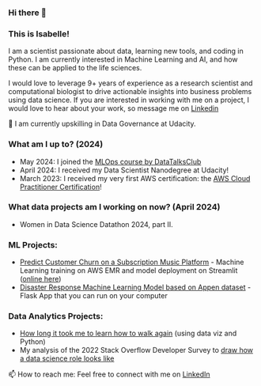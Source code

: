 ### Hi there 👋

### This is Isabelle! 

I am a scientist passionate about data, learning new tools, and coding in Python. I am currently interested in Machine Learning and AI, and how these can be applied to the life sciences.

I would love to leverage 9+ years of experience as a research scientist and computational biologist to drive actionable insights into business problems using data science. If you are interested in working with me on a project, I would love to hear about your work, so message me on [Linkedin](https://www.linkedin.com/in/isabellevea/)

🌱 I am currently upskilling in Data Governance at Udacity.

### What am I up to? (2024)
- May 2024: I joined the [MLOps course by DataTalksClub](https://github.com/DataTalksClub/mlops-zoomcamp)
- April 2024: I received my Data Scientist Nanodegree at Udacity!
- March 2023: I received my very first AWS certification: the [AWS Cloud Practitioner Certification](https://www.credly.com/badges/95f605e5-f63f-4cdd-80a8-8f5661bca9bd/public_url)!


### What data projects am I working on now? (April 2024)
- Women in Data Science Datathon 2024, part II. 



### ML Projects: 
- [Predict Customer Churn on a Subscription Music Platform](https://github.com/thecochenille/scaling-fishstick) - Machine Learning training on AWS EMR and model deployment on Streamlit ([online here](https://sparkify-churn-prediction.streamlit.app/))
- [Disaster Response Machine Learning Model based on Appen dataset](https://github.com/thecochenille/ML_AppenDisaster) - Flask App that you can run on your computer

### Data Analytics Projects: 
- [How long it took me to learn how to walk again](https://medium.com/@isabelle.vea/looking-at-recovery-from-my-lisfranc-foot-fracture-using-data-viz-and-moving-averages-37a71a192bd1) (using data viz and Python)
- My analysis of the 2022 Stack Overflow Developer Survey to [draw how a data science role looks like](https://medium.com/@isabelle.vea/draw-me-a-data-scientist-ff970301df04)


📫 How to reach me: Feel free to connect with me on [LinkedIn](https://www.linkedin.com/in/isabellevea/)

<!--
**thecochenille/thecochenille** is a ✨ _special_ ✨ repository because its `README.md` (this file) appears on your GitHub profile.

Here are some ideas to get you started:

- 🔭 I’m currently working on ...

- 👯 I’m looking to collaborate on ...
- 🤔 I’m looking for help with ...
- 💬 Ask me about ...

- 😄 Pronouns: ...
- ⚡ Fun fact: ...
-->
